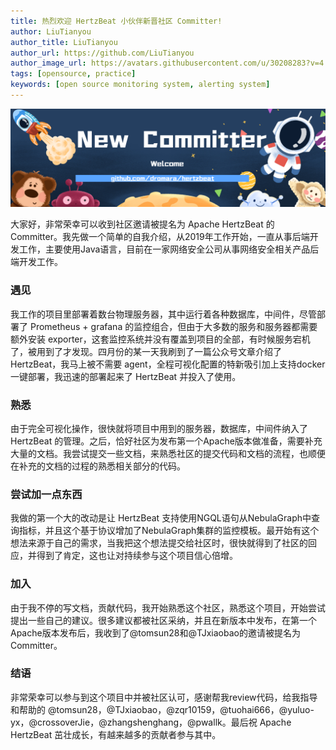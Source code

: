 ```yaml
---
title: 热烈欢迎 HertzBeat 小伙伴新晋社区 Committer!
author: LiuTianyou
author_title: LiuTianyou
author_url: https://github.com/LiuTianyou
author_image_url: https://avatars.githubusercontent.com/u/30208283?v=4
tags: [opensource, practice]
keywords: [open source monitoring system, alerting system]
---
```


![hertzBeat](/img/blog/new-committer.png)

大家好，非常荣幸可以收到社区邀请被提名为 Apache HertzBeat 的 Committer。我先做一个简单的自我介绍，从2019年工作开始，一直从事后端开发工作，主要使用Java语言，目前在一家网络安全公司从事网络安全相关产品后端开发工作。

### 遇见

我工作的项目里部署着数台物理服务器，其中运行着各种数据库，中间件，尽管部署了 Prometheus + grafana 的监控组合，但由于大多数的服务和服务器都需要额外安装 exporter，这套监控系统并没有覆盖到项目的全部，有时候服务宕机了，被用到了才发现。四月份的某一天我刷到了一篇公众号文章介绍了 HertzBeat，我马上被不需要 agent，全程可视化配置的特新吸引加上支持docker一键部署，我迅速的部署起来了 HertzBeat 并投入了使用。

### 熟悉

由于完全可视化操作，很快就将项目中用到的服务器，数据库，中间件纳入了 HertzBeat 的管理。之后，恰好社区为发布第一个Apache版本做准备，需要补充大量的文档。我尝试提交一些文档，来熟悉社区的提交代码和文档的流程，也顺便在补充的文档的过程的熟悉相关部分的代码。

### 尝试加一点东西

我做的第一个大的改动是让 HertzBeat 支持使用NGQL语句从NebulaGraph中查询指标，并且这个基于协议增加了NebulaGraph集群的监控模板。最开始有这个想法来源于自己的需求，当我把这个想法提交给社区时，很快就得到了社区的回应，并得到了肯定，这也让对持续参与这个项目信心倍增。

### 加入

由于我不停的写文档，贡献代码，我开始熟悉这个社区，熟悉这个项目，开始尝试提出一些自己的建议。很多建议都被社区采纳，并且在新版本中发布，在第一个Apache版本发布后，我收到了@tomsun28和@TJxiaobao的邀请被提名为Committer。

### 结语

非常荣幸可以参与到这个项目中并被社区认可，感谢帮我review代码，给我指导和帮助的 @tomsun28，@TJxiaobao，@zqr10159，@tuohai666，@yuluo-yx，@crossoverJie，@zhangshenghang，@pwallk。最后祝 Apache HertzBeat 茁壮成长，有越来越多的贡献者参与其中。
